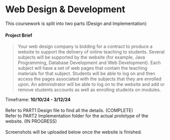 # Web Design & Development
This coursework is split into two parts (Design and Implementation)
<br>
#### Project Brief
> Your web design company is bidding for a contract to produce a website to support the delivery of online teaching to students. Several subjects will be
supported by the website (for example, Java Programming, Database Development and Web Development). Each subject will have a set of web pages
that contain the teaching materials for that subject. Students will be able to log on and then access the pages associated with the subjects that they are enrolled
upon. An administrator will be able to log on to the website and add or remove students accounts as well as enrolling students on modules.

Timeframe: **10/10/24 - 3/12/24** <br>
<br>
Refer to PART1 Design file to find all the details. (COMPLETE)<br>
Refer to PART2 Implementation folder for the actual prototype of the website. (IN PROGRESS)<br>
<br>
Screenshots will be uploaded below once the website is finished.
